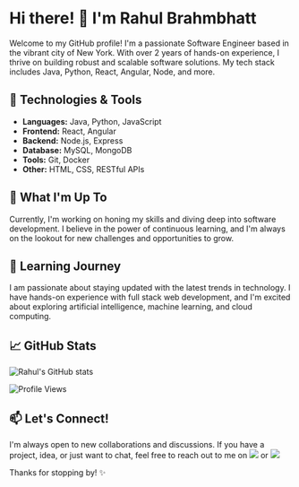 # Hi there! 👋 I'm Rahul Brahmbhatt

Welcome to my GitHub profile! I'm a passionate Software Engineer based in the vibrant city of New York. With over 2 years of hands-on experience, I thrive on building robust and scalable software solutions. My tech stack includes Java, Python, React, Angular, Node, and more.

## 🔧 Technologies & Tools

- **Languages:** Java, Python, JavaScript
- **Frontend:** React, Angular
- **Backend:** Node.js, Express
- **Database:** MySQL, MongoDB
- **Tools:** Git, Docker
- **Other:** HTML, CSS, RESTful APIs

## 🚀 What I'm Up To

Currently, I'm working on honing my skills and diving deep into software development. I believe in the power of continuous learning, and I'm always on the lookout for new challenges and opportunities to grow.

## 🌱 Learning Journey

I am passionate about staying updated with the latest trends in technology. I have hands-on experience with full stack web development, and I'm excited about exploring artificial intelligence, machine learning, and cloud computing.

## 📈 GitHub Stats

![Rahul's GitHub stats](https://github-readme-stats.vercel.app/api?username=rahulbrahmbhatt18&show_icons=true&theme=radical)

![Profile Views](https://komarev.com/ghpvc/?username=rahulbrahmbhatt18)

## 📫 Let's Connect!

I'm always open to new collaborations and discussions. If you have a project, idea, or just want to chat, feel free to reach out to me on [<img src="https://img.shields.io/badge/linkedin-%230077B5.svg?&style=for-the-badge&logo=linkedin&logoColor=white" />](https://www.linkedin.com/in/rahul-brahmbhatt) or [<img src="https://img.shields.io/badge/twitter-%230077B5.svg?&style=for-the-badge&logo=twitter&logoColor=white" />](https://www.twitter.com/rahulbrahmbhatt)

Thanks for stopping by! ✨


<!---
rahulbrahmbhatt18/rahulbrahmbhatt18 is a ✨ special ✨ repository because its `README.md` (this file) appears on your GitHub profile.
You can click the Preview link to take a look at your changes.
--->
